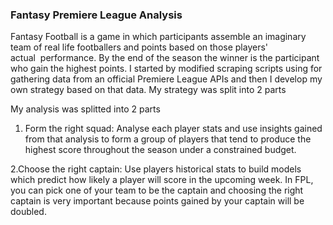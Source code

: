 ### Fantasy Premiere League Analysis
  Fantasy Football is a game in which participants assemble an imaginary team of real life footballers and points based on those players' actual  performance. By the end of the season the winner is the participant who gain the highest points. 
	I started by modified scraping scripts using for gathering data from an official Premiere League APIs and then I develop my own strategy based on that data. My strategy was split into 2 parts

My analysis was splitted into 2 parts

 1. Form the right squad: Analyse each player stats and use insights gained from that analysis to form a group of players that tend to produce the highest score throughout the season under a constrained budget.

  
  2.Choose the right captain: Use players historical stats to build models which predict how likely a player will score in the upcoming week. In FPL, you can pick one of your team to be the captain and choosing the right captain is very important because points gained by your captain will be doubled.
